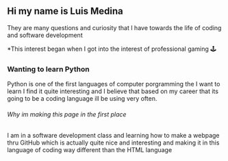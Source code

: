 ## Hi my name is Luis Medina

They are many questions and curiosity that I have towards the life of coding and software development

*This interest began when I got into the interest of professional gaming 
:joystick: 

### Wanting to learn Python

Python is one of the first languages of computer porgramming the I want to learn I find it quite interesting and
I believe that based on my career that its going to be a coding language ill be using very often.

###### Why im making this page in the first place

I am in a software development class and learning how to make a webpage thru GitHub which is actually quite nice and interesting and making it in this language of coding way different than the HTML language

